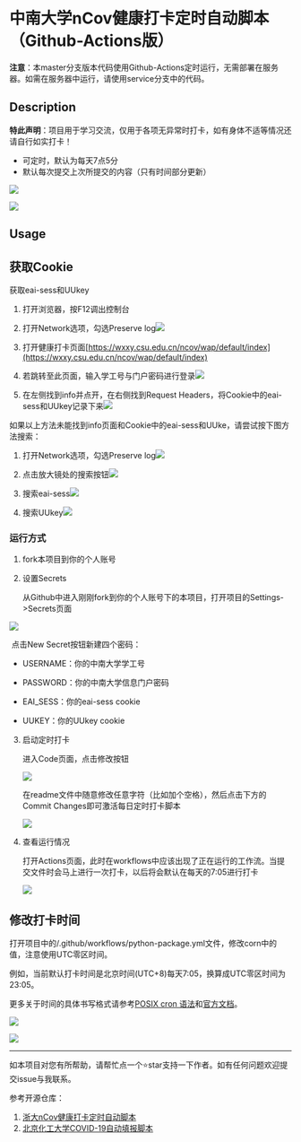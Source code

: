 # 中南大学nCov健康打卡定时自动脚本（Github-Actions版）

**注意**：本master分支版本代码使用Github-Actions定时运行，无需部署在服务器。如需在服务器中运行，请使用service分支中的代码。

## Description

**特此声明**：项目用于学习交流，仅用于各项无异常时打卡，如有身体不适等情况还请自行如实打卡！

* 可定时，默认为每天7点5分
* 默认每次提交上次所提交的内容（只有时间部分更新）

![](https://raw.githubusercontent.com/lxy764139720/Figurebed/master/img/20200817185806.png)

![](https://raw.githubusercontent.com/lxy764139720/Figurebed/master/img/20200817190036.png)

## Usage

## 获取Cookie

获取eai-sess和UUkey

1. 打开浏览器，按F12调出控制台

2. 打开Network选项，勾选Preserve log![](https://raw.githubusercontent.com/lxy764139720/Figurebed/master/img/20200410114231.jpg)

3. 打开健康打卡页面[https://wxxy.csu.edu.cn/ncov/wap/default/index](https://wxxy.csu.edu.cn/ncov/wap/default/index)

4. 若跳转至此页面，输入学工号与门户密码进行登录![](https://raw.githubusercontent.com/lxy764139720/Figurebed/master/img/20200410114831.jpg)

5. 在左侧找到info并点开，在右侧找到Request Headers，将Cookie中的eai-sess和UUkey记录下来![](https://raw.githubusercontent.com/lxy764139720/Figurebed/master/img/20200410115438.jpg)

如果以上方法未能找到info页面和Cookie中的eai-sess和UUke，请尝试按下图方法搜索：

1. 打开Network选项，勾选Preserve log![](https://raw.githubusercontent.com/lxy764139720/Figurebed/master/img/20200915000353.png)

2. 点击放大镜处的搜索按钮![](https://raw.githubusercontent.com/lxy764139720/Figurebed/master/img/20200915000637.png)

3. 搜索eai-sess![](https://raw.githubusercontent.com/lxy764139720/Figurebed/master/img/20200915000915.jpg)

4. 搜索UUkey![](https://raw.githubusercontent.com/lxy764139720/Figurebed/master/img/20200915001018.jpg)

### 运行方式

1. fork本项目到你的个人账号
   
2. 设置Secrets

    从Github中进入刚刚fork到你的个人账号下的本项目，打开项目的Settings->Secrets页面
    

![](https://raw.githubusercontent.com/lxy764139720/Figurebed/master/img/20200817190653.png)

​	点击New Secret按钮新建四个密码：

* USERNAME：你的中南大学学工号

* PASSWORD：你的中南大学信息门户密码

* EAI_SESS：你的eai-sess cookie

* UUKEY：你的UUkey cookie

3. 启动定时打卡

    进入Code页面，点击修改按钮

    ![](https://raw.githubusercontent.com/lxy764139720/Figurebed/master/img/20200817191741.png)

    在readme文件中随意修改任意字符（比如加个空格），然后点击下方的Commit Changes即可激活每日定时打卡脚本

    ![](https://raw.githubusercontent.com/lxy764139720/Figurebed/master/img/20200817192122.png)

4. 查看运行情况

    打开Actions页面，此时在workflows中应该出现了正在运行的工作流。当提交文件时会马上进行一次打卡，以后将会默认在每天的7:05进行打卡

    ![](https://raw.githubusercontent.com/lxy764139720/Figurebed/master/img/20200817192416.png)

## 修改打卡时间

打开项目中的/.github/workflows/python-package.yml文件，修改corn中的值，注意使用UTC零区时间。

例如，当前默认打卡时间是北京时间(UTC+8)每天7:05，换算成UTC零区时间为23:05。

更多关于时间的具体书写格式请参考[POSIX cron 语法](https://crontab.guru/)和[官方文档](https://docs.github.com/cn/actions/reference/events-that-trigger-workflows#)。

![](https://raw.githubusercontent.com/lxy764139720/Figurebed/master/img/20200817194102.png)

![](https://raw.githubusercontent.com/lxy764139720/Figurebed/master/img/20200817194250.png)

---

如本项目对您有所帮助，请帮忙点一个⭐star支持一下作者。如有任何问题欢迎提交issue与我联系。

参考开源仓库：

1. [浙大nCov健康打卡定时自动脚本](https://github.com/Tishacy/ZJU-nCov-Hitcarder)
2. [北京化工大学COVID-19自动填报脚本](https://github.com/W0n9/BUCT_nCoV_Report)  
